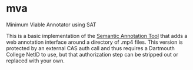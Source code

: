 # mva
Minimum Viable Annotator using SAT

This is a basic implementation of the [Semantic Annotation Tool](https://github.com/novomancy/Waldorf) that adds a web annotation interface around a directory of .mp4 files. This version is protected by an external CAS auth call and thus requires a Dartmouth College NetID to use, but that authorization step can be stripped out or replaced with your own.
